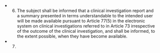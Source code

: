 - 6. The subject shall be informed that a clinical investigation report and a summary presented in terms understandable to  the  intended  user  will  be  made  available  pursuant  to  Article  77(5)  in  the  electronic  system  on  clinical  investigations referred  to  in  Article  73  irrespective  of  the  outcome  of  the  clinical  investigation,  and  shall  be  informed,  to  the  extent possible, when they have become available.
- 7. 
